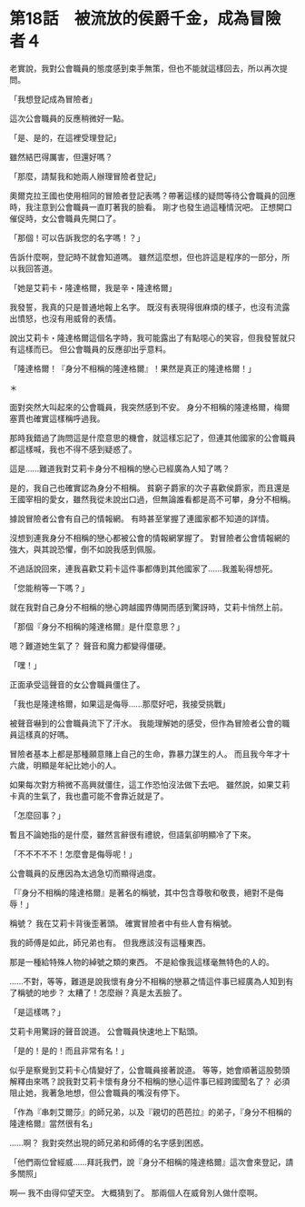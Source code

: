 # 第18話　被流放的侯爵千金，成為冒險者４

老實說，我對公會職員的態度感到束手無策，但也不能就這樣回去，所以再次提問。

「我想登記成為冒險者」

這次公會職員的反應稍微好一點。

「是、是的，在這裡受理登記」

雖然結巴得厲害，但還好嗎？

「那麼，請幫我和她兩人辦理冒險者登記」

奧爾克拉王國也使用相同的冒險者登記表嗎？帶著這樣的疑問等待公會職員的回應時，我注意到公會職員一直盯著我的臉看。
剛才也發生過這種情況吧。
正想開口催促時，女公會職員先開口了。

「那個！可以告訴我您的名字嗎！？」

告訴什麼啊，登記時不就會知道嗎。
雖然這麼想，但也許這是程序的一部分，所以我回答道。

「她是艾莉卡・隆達格爾，我是辛・隆達格爾」

我發誓，我真的只是普通地報上名字。
既沒有表現得很麻煩的樣子，也沒有流露出憤怒，也沒有用威脅的表情。

說出艾莉卡・隆達格爾這個名字時，我可能露出了有點噁心的笑容，但我發誓就只有這樣而已。
但公會職員的反應卻出乎意料。

「隆達格爾！『身分不相稱的隆達格爾』！果然是真正的隆達格爾！」


＊

面對突然大叫起來的公會職員，我突然感到不安。
身分不相稱的隆達格爾，梅爾塞賈也確實這樣稱呼過我。

那時我錯過了詢問這是什麼意思的機會，就這樣忘記了，但連其他國家的公會職員都這樣喊，我也不得不感到疑惑了。

這是......難道我對艾莉卡身分不相稱的戀心已經廣為人知了嗎？

是的，我自己也確實認為身分不相稱。
貧窮子爵家的次子喜歡侯爵家，而且還是王國宰相的愛女，雖然我從未說出口過，但無論誰看都是高不可攀，身分不相稱。

據說冒險者公會有自己的情報網。
有時甚至掌握了連國家都不知道的詳情。

沒想到連我身分不相稱的戀心都被公會的情報網掌握了。
對冒險者公會情報網的強大，與其說恐懼，倒不如說我感到佩服。

不過話說回來，連我喜歡艾莉卡這件事都傳到其他國家了......我羞恥得想死。

「您能稍等一下嗎？」

就在我對自己身分不相稱的戀心跨越國界傳開而感到驚訝時，艾莉卡悄然上前。

「那個『身分不相稱的隆達格爾』是什麼意思？」

嗯？難道她生氣了？
聲音和魔力都變得僵硬。

「嘿！」

正面承受這聲音的女公會職員僵住了。

「我也是隆達格爾，如果這是侮辱......那麼好吧，我接受挑戰」

被聲音嚇到的公會職員流下了汗水。
我能理解她的感受，但作為冒險者公會的職員這樣真的好嗎。

冒險者基本上都是那種願意賭上自己的生命，靠暴力謀生的人。
而且我今年才十六歲，明顯是年紀比她小的人。

如果每次對方稍微不高興就僵住，這工作恐怕沒法做下去吧。
雖然說，如果艾莉卡真的生氣了，我也盡可能不會靠近就是了。

「怎麼回事？」

暫且不論她指的是什麼，雖然言辭很有禮貌，但語氣卻明顯冷了下來。

「不不不不不！怎麼會是侮辱呢！」

公會職員的反應因為太過急切而顯得過度。

「『身分不相稱的隆達格爾』是著名的稱號，其中包含尊敬和敬畏，絕對不是侮辱！」

稱號？
我在艾莉卡背後歪著頭。
確實冒險者中有些人會有稱號。

我的師傅是如此，師兄弟也有。
但我應該沒有這種東西。

那是一種給特殊人物的綽號之類的東西。
不是給像我這樣毫無特色的人的。

......不對，等等，難道是說我懷有身分不相稱的戀慕之情這件事已經廣為人知到有了稱號的地步？
太糟了！怎麼辦？真是太丟臉了。

「是這樣嗎？」

艾莉卡用驚訝的聲音說道。
公會職員快速地上下點頭。

「是的！是的！而且非常有名！」

似乎是察覺到艾莉卡心情變好了，公會職員接著說道。
等等，她會順著這股勢頭解釋由來嗎？說我對艾莉卡懷有身分不相稱的戀心這件事已經跨國聞名了？
必須阻止她，我著急地想，但公會職員的嘴沒有停下。

「作為『串刺艾爾莎』的師兄弟，以及『親切的芭芭拉』的弟子，『身分不相稱的隆達格爾』當然很有名」

......啊？
我對突然出現的師兄弟和師傅的名字感到困惑。

「他們兩位曾經威......拜託我們，說『身分不相稱的隆達格爾』這次會來登記，請多關照」

啊—
我不由得仰望天空。
大概猜到了。
那兩個人在威脅別人做什麼啊。